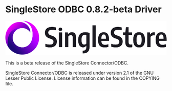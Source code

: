 # SingleStore ODBC 0.8.2-beta Driver
![logo](singlestore_logo_horizontal_color_on-white_rgb.png)

This is a beta release of the SingleStore Connector/ODBC.

SingleStore Connector/ODBC is released under version 2.1 of the GNU Lesser Public License.
License information can be found in the COPYING file.

